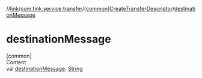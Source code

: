 //[link](../../index.md)/[com.tink.service.transfer](../index.md)/[[common]CreateTransferDescriptor](index.md)/[destinationMessage](destination-message.md)



# destinationMessage  
[common]  
Content  
val [destinationMessage](destination-message.md): [String](https://kotlinlang.org/api/latest/jvm/stdlib/kotlin/-string/index.html)  




